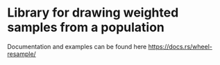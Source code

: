# Library for drawing weighted samples from a population

Documentation and examples can be found here https://docs.rs/wheel-resample/
